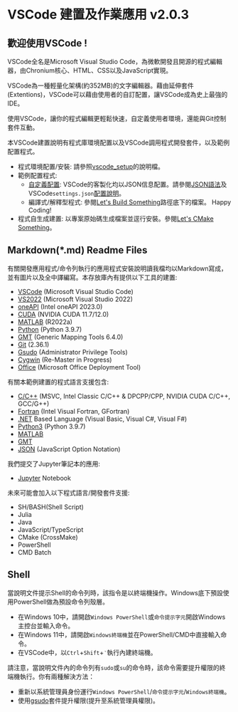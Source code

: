 # VSCode 建置及作業應用 v2.0.3


## 歡迎使用VSCode !

VSCode全名是Microsoft Visual Studio Code，為微軟開發且開源的程式編輯器，由Chronium核心、HTML、CSS以及JavaScript實現。

VSCode為一種輕量化架構(約352MB)的文字編輯器。藉由延伸套件(Extentions)，VSCode可以藉由使用者的自訂配置，讓VSCode成為史上最強的IDE。

使用VSCode，讓你的程式編輯更輕鬆快速，自定義使用者環境，還能與Git控制套件互動。

本VSCode建置說明有程式庫環境配置以及VSCode調用程式開發套件，以及範例配置程式。

 - 程式環境配置/安裝: 請參照[vscode_setup](Let's%20Do%20Setup/vscode_Setup(VSCode_1_Setup).md)的說明檔。
 - 範例配置程式: 
     - [自定義配置](Let's%20Do%20Setup/vscode_Setup(VSCode_2_Config).md): VSCode的客製化均以JSON信息配置。請參閱[JSON語法](Let's%20Do%20Setup/vscode_Setup(VSCode_2_Config).md#json%E8%AA%9E%E6%B3%95)及VSCode`settings.json`[配置說明](Let's%20Do%20Setup/vscode_Setup(VSCode_2_Config).md#%E4%BB%A5json%E7%B7%A8%E8%BC%AFvscode%E7%9A%84%E5%80%8B%E4%BA%BA%E5%8C%96%E8%A8%AD%E5%AE%9A)。
     - 編譯式/解釋型程式: 參閱[Let's Build Something](https://github.com/TaiXeflar/VSCode-Dev-Setup/tree/main/Let's%20Build%20Something)路徑底下的檔案。
Happy Coding!
 - 程式自生成建置: 以專案原始碼生成檔案並逕行安裝。參閱[Let's CMake Something](https://github.com/TaiXeflar/VSCode-Dev-Setup/tree/main/Let's%20CMake%20Something)。

## Markdown(*.md) Readme Files

有關開發應用程式/命令列執行的應用程式安裝說明讀我檔均以Markdown寫成，並有圖片以及全中譯編寫。本存放庫內有提供以下工具的建置:
 - [VSCode](Let's%20Do%20Setup/vscode_Setup(VSCode_1_Setup).md) (Microsoft Visual Studio Code)
 - [VS2022](Let's%20Do%20Setup/vscode_Setup(VS2022).md) (Microsoft Visual Studio 2022)
 - [oneAPI](Let's%20Do%20Setup/vscode_Setup(OneAPI_CUDA).md#intel-oneapi-%E5%AE%89%E8%A3%9D) (Intel oneAPI 2023.0)
 - [CUDA](Let's%20Do%20Setup/vscode_Setup(OneAPI_CUDA).md#nvidia-cuda%E5%AE%89%E8%A3%9D) (NVIDIA CUDA 11.7/12.0)
 - [MATLAB](Let's%20Do%20Setup/vscode_Setup(MATLAB).md) (R2022a)
 - [Python](Let's%20Do%20Setup/vscode_Setup(Python).md) (Python 3.9.7)
 - [GMT](Let's%20Do%20Setup/vscode_Setup(GMT).md) (Generic Mapping Tools 6.4.0)
 - [Git](Let's%20Do%20Setup/vscode_Setup(Git).md) (2.36.1)
 - [Gsudo](Let's%20Do%20Setup/vscode_Setup(Gsudo).md) (Administrator Privilege Tools)
 - [Cygwin](Let's%20Do%20Setup/vscode_Setup(Cygwin).md) (Re-Master in Progress)
 - [Office](Let's%20Do%20Setup/InstallOffice.md) (Microsoft Office Deployment Tool)

有關本範例建置的程式語言支援包含:
 - [C/C++](Let's%20Build%20Something/vscode_Setup(Build%20C%2B%2B).md) (MSVC, Intel Classic C/C++ & DPCPP/CPP, NVIDIA CUDA C/C++, GCC/G++)
 - [Fortran](Let's%20Build%20Something/vscode_Setup(Build%20Fortran).md) (Intel Visual Fortran, GFortran)
 - [.NET](Let's%20Build%20Something/vscode_Build(.NET).md) Based Language (Visual Basic, Visual C#, Visual F#)
 - [Python3](Let's%20Build%20Something/vscode_Build(Python).md) (Python 3.9.7)
 - [MATLAB](Let's%20Build%20Something/vscode_Build(MATLAB).md)
 - [GMT](Let's%20Build%20Something/vscode_Build(GMT).md)
 - [JSON](Let's%20Do%20Setup/vscode_Setup_(VSCode_2_Config).md) (JavaScript Option Notation)

我們提交了Jupyter筆記本的應用:
 - [Jupyter](Let's%20Build%20Something/vscode_Play(NB).md) Notebook

未來可能會加入以下程式語言/開發套件支援:
 - SH/BASH(Shell Script)
 - Julia
 - Java
 - JavaScript/TypeScript
 - CMake (CrossMake)
 - PowerShell
 - CMD Batch

## Shell

當說明文件提示Shell的命令列時，該指令是以終端機操作。Windows底下預設使用PowerShell做為預設命令列殼層。
 - 在Windows 10中，請開啟`Windows PowerShell`或`命令提示字元`開啟Windows主控台並輸入命令。
 - 在Windows 11中，請開啟`Windows終端機`並在PowerShell/CMD中直接輸入命令。
 - 在VSCode中，以`Ctrl`+`Shift`+`‵`執行內建終端機。

請注意，當說明文件內的命令列有`sudo`或`su`的命令時，該命令需要提升權限的終端機執行。你有兩種解決方法：
 - 重新以系統管理員身份運行`Windows PowerShell`/`命令提示字元`/`Windows終端機`。
 - 使用[gsudo](Let's%20Do%20Setup/vscode_Setup(Gsudo).md)套件提升權限(提升至系統管理員權限)。


